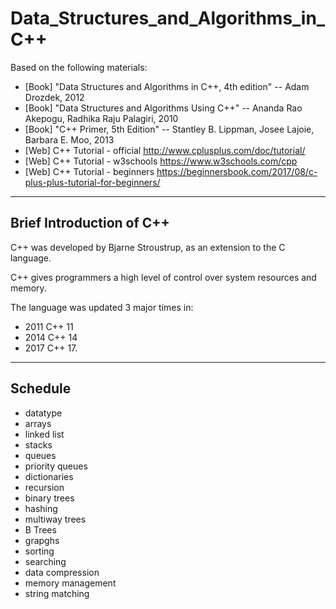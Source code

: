 # Data_Structures_and_Algorithms_in_C++
Based on the following materials:  
+ [Book] "Data Structures and Algorithms in C++, 4th edition"  -- Adam Drozdek, 2012  
+ [Book] "Data Structures and Algorithms Using C++"  -- Ananda Rao Akepogu, Radhika Raju Palagiri, 2010  
+ [Book] "C++ Primer, 5th Edition"  -- Stantley B. Lippman, Josee Lajoie, Barbara E. Moo, 2013  
+ [Web] C++ Tutorial - official  http://www.cplusplus.com/doc/tutorial/
+ [Web] C++ Tutorial - w3schools https://www.w3schools.com/cpp  
+ [Web] C++ Tutorial - beginners https://beginnersbook.com/2017/08/c-plus-plus-tutorial-for-beginners/

---
## Brief Introduction of C++
C++ was developed by Bjarne Stroustrup, as an extension to the C language.  

C++ gives programmers a high level of control over system resources and memory.  

The language was updated 3 major times in:
+ 2011 C++ 11
+ 2014 C++ 14
+ 2017 C++ 17.

---
## Schedule  

+ datatype
+ arrays
+ linked list
+ stacks
+ queues
+ priority queues
+ dictionaries
+ recursion
+ binary trees
+ hashing
+ multiway trees
+ B Trees
+ grapghs
+ sorting
+ searching
+ data compression
+ memory management
+ string matching

